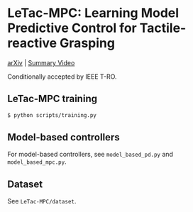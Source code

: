 
# LeTac-MPC: Learning Model Predictive Control for Tactile-reactive Grasping

[arXiv](https://arxiv.org/abs/2403.04934) | [Summary Video](https://drive.google.com/file/d/1rDwg7dA3Wfhhb3rhry0cIfAxGli7WT7k/view?usp=drive_link)

Conditionally accepted by IEEE T-RO.

## LeTac-MPC training
```bash
$ python scripts/training.py
```
## Model-based controllers
For model-based controllers, see `model_based_pd.py` and `model_based_mpc.py`.

## Dataset
See `LeTac-MPC/dataset`.

